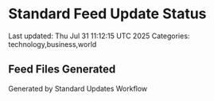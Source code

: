 # Standard Feed Update Status
Last updated: Thu Jul 31 11:12:15 UTC 2025
Categories: technology,business,world

## Feed Files Generated

Generated by Standard Updates Workflow
